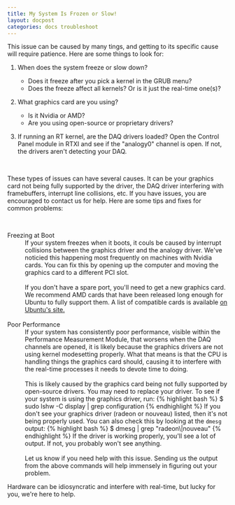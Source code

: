 ```yaml
---
title: My System Is Frozen or Slow!
layout: docpost
categories: docs troubleshoot
---
```


This issue can be caused by many tings, and getting to its specific cause will require patience. Here are some things to look for: 

1. When does the system freeze or slow down?  
	- Does it freeze after you pick a kernel in the GRUB menu?  
	- Does the freeze affect all kernels? Or is it just the real-time one(s)?  

2. What graphics card are you using?  
	- Is it Nvidia or AMD?  
	- Are you using open-source or proprietary drivers?  

3. If running an RT kernel, are the DAQ drivers loaded? Open the Control Panel module in RTXI and see if the "analogy0" channel is open. If not, the drivers aren't detecting your DAQ.  

<br>

These types of issues can have several causes. It can be your graphics card not being fully supported by the driver, the DAQ driver interfering with framebuffers, interrupt line collisions, etc. If you have issues, you are encouraged to contact us for help. Here are some tips and fixes for common problems:  

<br>

<dl class="dl-horizontal">
	<dt>Freezing at Boot</dt>
		<dd>If your system freezes when it boots, it couls be caused by interrupt collisions between the graphics driver and the analogy driver. We've noticied this happening most frequently on machines with Nvidia cards. You can fix this by opening up the computer and moving the graphics card to a different PCI slot.<br><br>
		If you don't have a spare port, you'll need to get a new graphics card. We recommend AMD cards that have been released long enough for Ubuntu to fully support them. A list of compatible cards is available <a href="https://help.ubuntu.com/community/RadeonDriver"> on Ubuntu's site.</a> 
		</dd>
	<br>
	<dt>Poor Performance</dt>
		<dd>If your system has consistently poor performance, visible within the Performance Measurement Module, that worsens when the DAQ channels are opened, it is likely because the graphics drivers are not using kernel modesetting properly. What that means is that the CPU is handling things the graphics card should, causing it to interfere with the real-time processes it needs to devote time to doing.  <br><br>
		This is likely caused by the graphics card being not fully supported by open-source drivers. You may need to replace your driver. To see if your system is using the graphics driver, run: 
{% highlight bash %}
$ sudo lshw -C display | grep configuration
{% endhighlight %}
		If you don't see your graphics driver (radeon or nouveau) listed, then it's not being properly used. You can also check this by looking at the <code>dmesg</code> output:
{% highlight bash %}
$ dmesg | grep "radeon\|nouveau"
{% endhighlight %}
		If the driver is working properly, you'll see a lot of output. If not, you probably won't see anything. <br><br>
		Let us know if you need help with this issue. Sending us the output from the above commands will help immensely in figuring out your problem.  
		</dd>
</dl>

Hardware can be idiosyncratic and interfere with real-time, but lucky for you, we're here to help.  
